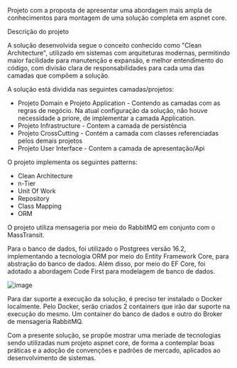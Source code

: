 Projeto com a proposta de apresentar uma abordagem mais ampla de conhecimentos para montagem de uma solução completa em aspnet core.

Descrição do projeto

A solução desenvolvida segue o conceito conhecido como "Clean Architecture", utilizado em sistemas com arquiteturas modernas, permitindo maior facilidade para manutenção e expansão, e melhor entendimento do código, com divisão clara de responsabilidades para cada uma das camadas que compõem a solução.

A solução está dividida nas seguintes camadas/projetos:

- Projeto Domain e Projeto Application - Contendo as camadas com as regras de negócio. Na atual configuração da solução, não houve necessidade a priore, de implementar a camada Application.
- Projeto Infrastructure - Contem a camada de persistência
- Projeto CrossCutting - Contém a camada com classes referenciadas pelos demais projetos
- Projeto User Interface - Contem a camada de apresentação/Api

O projeto implementa os seguintes patterns:

- Clean Architecture
- n-Tier
- Unit Of Work
- Repository
- Class Mapping
- ORM
 
O projeto utiliza mensageria por meio do RabbitMQ em conjunto com o MassTransit.

Para o banco de dados, foi utilizado o Postgrees versão 16.2, implementando a tecnologia ORM por meio do Entity Framework Core, para abstração do banco de dados. Além disso, por meio do EF Core, foi adotado a abordagem Code First para modelagem de banco de dados.

![image](https://github.com/olivertech/MottuSolution/assets/6912641/65ecc7e8-85a7-4d4e-9ead-7343eca60c3b)


Para dar suporte a execução da solução, é preciso ter instalado o Docker localmente. Pelo Docker, serão criados 2 containers que irão dar suporte na execução do mesmo. Um container do banco de dados e outro do Broker de mensageria RabbitMQ.

Com a presente solução, se propõe mostrar uma meríade de tecnologias sendo utilizadas num projeto aspnet core, de forma a contemplar boas práticas e a adoção de convenções e padrões de mercado, aplicados ao desenvolvimento de sistemas.
